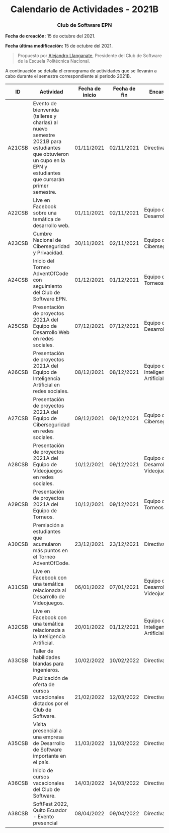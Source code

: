 <div align="center">
    <h1> Calendario de Actividades - 2021B</h1>
    <h3><strong>Club de Software EPN</strong></h3>
</div>

**Fecha de creación:** 15 de octubre del 2021.

**Fecha última modificación:** 15 de octubre del 2021. 


> Propuesto por [Alejandro Llanganate](https://www.github.com/alejandrollanganate), Presidente del Club de Software de la Escuela Politécnica Nacional.

A continuación se detalla el cronograma de actividades que se llevarán a cabo durante el semestre correspondiente al periodo 2021B.

| ID | Actividad | Fecha de inicio | Fecha de fin | Encargado |
| --- | --- | --- | --- | --- |
| A21CSB | Evento de bienvenida (talleres y charlas)  al nuevo semestre 2021B para estudiantes que obtuvieron un cupo en la EPN y estudiantes que cursarán primer semestre. | 01/11/2021 | 02/11/2021 | Directiva |
| A22CSB | Live en Facebook sobre una temática de desarrollo web. | 01/11/2021 | 02/11/2021 | Equipo de Desarrollo Web |
| A23CSB | Cumbre Nacional de Ciberseguridad y Privacidad. | 30/11/2021 | 02/11/2021 | Equipo de Ciberseguridad|
| A24CSB | Inicio del Torneo AdventOfCode con seguimiento del Club de Software EPN. | 01/12/2021 | 01/12/2021 | Equipo de Torneos |
| A25CSB | Presentación de proyectos 2021A del Equipo de Desarrollo Web en redes sociales. | 07/12/2021 | 07/12/2021 | Equipo de Desarrollo Web |
| A26CSB | Presentación de proyectos 2021A del Equipo de Inteligencia Artificial en redes sociales. | 08/12/2021 | 08/12/2021 | Equipo de Inteligencia Artificial |
| A27CSB | Presentación de proyectos 2021A del Equipo de Ciberseguridad en redes sociales. | 09/12/2021 | 09/12/2021 | Equipo de Ciberseguridad |
| A28CSB | Presentación de proyectos 2021A del Equipo de Vídeojuegos en redes sociales. | 10/12/2021 | 09/12/2021 | Equipo de Desarrollo de Vídeojuegos |
| A29CSB | Presentación de proyectos 2021A del Equipo de Torneos. | 10/12/2021 | 09/12/2021 | Equipo de Torneos |
| A30CSB | Premiación a estudiantes que acumularon más puntos en el Torneo AdventOfCode. | 23/12/2021 | 23/12/2021 | Directiva |
| A31CSB | Live en Facebook con una temática relacionada al Desarrollo de Videojuegos. | 06/01/2022 | 07/01/2021 | Equipo de Desarrollo de Videojuegos |
| A32CSB | Live en Facebook con una temática relacionada a la Inteligencia Artificial. | 20/01/2022 | 01/12/2021 | Equipo de Inteligencia Artificial |
| A33CSB | Taller de habilidades blandas para ingenieros. | 10/02/2022 | 10/02/2022 | Directiva |
| A34CSB | Publicación de oferta de cursos vacacionales dictados por el Club de Software. | 21/02/2022 | 12/03/2022 | Directiva |
| A35CSB | Vísita presencial a una empresa de Desarrollo de Software importante en el país. | 11/03/2022 | 11/03/2022 | Directiva |
| A36CSB | Inicio de cursos vacacionales del Club de Software. | 14/03/2022 | 14/03/2022 | Directiva |
| A38CSB | SoftFest 2022, Quito Ecuador - Evento presencial | 08/04/2022 | 09/04/2022 | Directiva |

